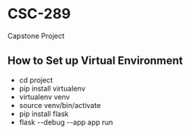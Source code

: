 # CSC-289
Capstone Project

## How to Set up Virtual Environment
- cd project
- pip install virtualenv
- virtualenv venv
- source venv/bin/activate
- pip install flask
- flask --debug --app app run


